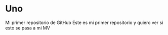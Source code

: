 # Uno
Mi primer repositorio de GitHub
Este es mi primer repositorio y quiero ver si esto se pasa a mi MV
